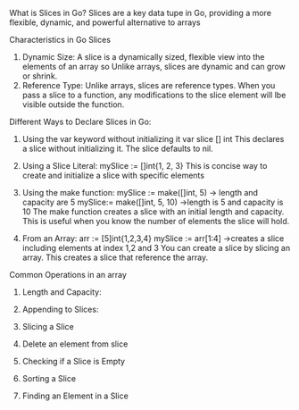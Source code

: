 What is Slices in Go?
Slices are a key data tupe in Go, providing a more flexible, dynamic, and powerful alternative to arrays

Characteristics in Go Slices
1. Dynamic Size: A slice is a dynamically sized, flexible view into the elements of an array so Unlike  arrays, slices are dynamic and can grow or shrink.
2. Reference Type: Unlike arrays, slices are reference types. When you pass a slice to a function, any modifications to the slice element will lbe visible outside the function.


Different Ways to Declare Slices in Go:

1. Using the var keyword without initializing it
   var slice [] int
   This declares a slice without initializing it. The slice defaults to nil.

2. Using a Slice Literal:
   mySlice := []int{1, 2, 3}
   This is concise way to create and initialize a slice with specific elements

3. Using the make function:
   mySlice := make([]int, 5) -> length and capacity are 5
   mySlice:= make([]int, 5, 10) ->length is 5 and capacity is 10
   The make function creates a slice with an initial length and capacity. This is useful when you know the number of elements the slice will hold.

4. From an Array:
   arr := [5]int{1,2,3,4}
   mySlice := arr[1:4] ->creates a slice including elements at index 1,2 and 3
   You can create a slice by slicing an array. This creates a slice that reference the array.


Common Operations in an array
1. Length and Capacity:
   
2. Appending to Slices:
   
3. Slicing a Slice
   
4. Delete an element from slice
   
5. Checking if a Slice is Empty
   
6. Sorting a Slice
   
7. Finding an Element in a Slice